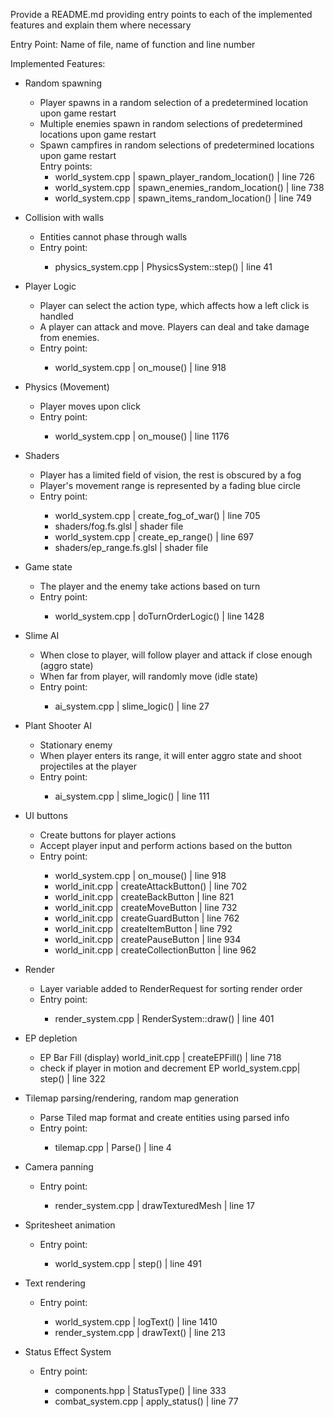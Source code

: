 Provide a README.md providing entry points to each of the implemented features and
explain them where necessary

Entry Point: Name of file, name of function and line number

Implemented Features:
- Random spawning
    - Player spawns in a random selection of a predetermined location upon game restart
    - Multiple enemies spawn in random selections of predetermined locations upon game restart
    - Spawn campfires in random selections of predetermined locations upon game restart
    <br /> Entry points: 
		- world_system.cpp | spawn_player_random_location() | line 726
		- world_system.cpp | spawn_enemies_random_location() | line 738
		- world_system.cpp | spawn_items_random_location() | line 749

- Collision with walls
    - Entities cannot phase through walls
    <ul>
	<li> Entry point: </li>
	 <ul>
		<li> physics_system.cpp | PhysicsSystem::step() | line 41 </li>
	</ul>
    </ul>

- Player Logic
    - Player can select the action type, which affects how a left click is handled
    - A player can attack and move. Players can deal and take damage from enemies.
    <ul>
	<li> Entry point: </li>
	 <ul>
		<li> world_system.cpp | on_mouse() | line 918 </li>
	</ul>
    </ul>

- Physics (Movement)
    - Player moves upon click
    <ul>
	<li> Entry point: </li>
	 <ul>
		<li> world_system.cpp | on_mouse() | line 1176 </li>
	</ul>
    </ul>

- Shaders
    - Player has a limited field of vision, the rest is obscured by a fog
    - Player's movement range is represented by a fading blue circle
    <ul>
	<li> Entry point: </li>
	 <ul>
		<li> world_system.cpp | create_fog_of_war() | line 705 </li>
		<li>shaders/fog.fs.glsl | shader file</li>
		<li>world_system.cpp | create_ep_range() | line 697</li>
		<li>shaders/ep_range.fs.glsl | shader file</li>
	</ul>
    </ul>

- Game state
    - The player and the enemy take actions based on turn
    <ul>
	<li> Entry point: </li>
	 <ul>
		<li> world_system.cpp | doTurnOrderLogic() | line 1428 </li>
	</ul>
    </ul> 

- Slime AI
    - When close to player, will follow player and attack if close enough (aggro state)
    - When far from player, will randomly move (idle state)
    <ul>
	<li> Entry point: </li>
	 <ul>
		<li> ai_system.cpp | slime_logic() | line 27 </li>
	</ul>
    </ul> 
    
 - Plant Shooter AI
    - Stationary enemy
    - When player enters its range, it will enter aggro state and shoot projectiles at the player
    <ul>
	<li> Entry point: </li>
	 <ul>
		<li> ai_system.cpp | slime_logic() | line 111 </li>
	</ul>
    </ul>

- UI buttons
    - Create buttons for player actions
    - Accept player input and perform actions based on the button
    <ul>
	<li> Entry point: </li>
	 <ul>
		<li> world_system.cpp | on_mouse() | line 918 </li>
		<li>world_init.cpp | createAttackButton() | line 702</li>
		<li>world_init.cpp | createBackButton | line 821</li>
		<li>world_init.cpp | createMoveButton | line 732</li>
		<li>world_init.cpp | createGuardButton | line 762</li>
		<li>world_init.cpp | createItemButton | line 792</li>
		<li>world_init.cpp | createPauseButton | line 934</li>
		<li>world_init.cpp | createCollectionButton | line 962</li>
	</ul>
    </ul>

- Render 
    - Layer variable added to RenderRequest for sorting render order
    <ul>
	<li> Entry point: </li>
	 <ul>
		<li> render_system.cpp | RenderSystem::draw() | line 401 </li>
	</ul>
    </ul>

- EP depletion
   - EP Bar Fill (display) world_init.cpp | createEPFill() | line 718
   - check if player in motion and decrement EP world_system.cpp| step() | line 322

- Tilemap parsing/rendering, random map generation
   - Parse Tiled map format and create entities using parsed info
   <ul>
	<li> Entry point: </li>
	 <ul>
		<li> tilemap.cpp | Parse() | line 4 </li>
	</ul>
    </ul>
   
- Camera panning
   <ul>
	<li> Entry point: </li>
	 <ul>
		<li> render_system.cpp | drawTexturedMesh | line 17 </li>
	</ul>
    </ul>

- Spritesheet animation
    <ul>
	<li> Entry point: </li>
	 <ul>
		<li> world_system.cpp | step() | line 491 </li>
	</ul>
    </ul>

- Text rendering
    <ul>
	<li> Entry point: </li>
	 <ul>
		<li> world_system.cpp | logText() | line 1410 </li>
		<li> render_system.cpp | drawText() | line 213 </li>
	</ul>
    </ul>

- Status Effect System 
    <ul>
	<li> Entry point: </li>
	 <ul>
		<li> components.hpp | StatusType() | line 333 </li>
		<li> combat_system.cpp | apply_status() | line 77 </li>
	</ul>
    </ul>
